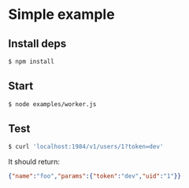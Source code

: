 # Simple example

## Install deps

```bash
$ npm install
```

## Start

```bash
$ node examples/worker.js
```

## Test

```bash
$ curl 'localhost:1984/v1/users/1?token=dev'
```

It should return:

```json
{"name":"foo","params":{"token":"dev","uid":"1"}}
```
